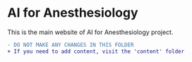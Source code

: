 # AI for Anesthesiology

This is the main website of AI for Anesthesiology project.

```diff
- DO NOT MAKE ANY CHANGES IN THIS FOLDER
+ If you need to add content, visit the 'content' folder
```